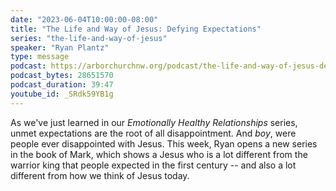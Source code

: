 ```yaml
---
date: "2023-06-04T10:00:00-08:00"
title: "The Life and Way of Jesus: Defying Expectations"
series: "the-life-and-way-of-jesus"
speaker: "Ryan Plantz"
type: message
podcast: https://arborchurchnw.org/podcast/the-life-and-way-of-jesus-defying-expectations.mp3
podcast_bytes: 28651570
podcast_duration: 39:47
youtube_id: _SRdk59YB1g
---
```


As we've just learned in our _Emotionally Healthy Relationships_ series, unmet expectations are the root of all disappointment. And _boy_, were people ever disappointed with Jesus. This week, Ryan opens a new series in the book of Mark, which shows a Jesus who is a lot different from the warrior king that people expected in the first century -- and also a lot different from how we think of Jesus today.
